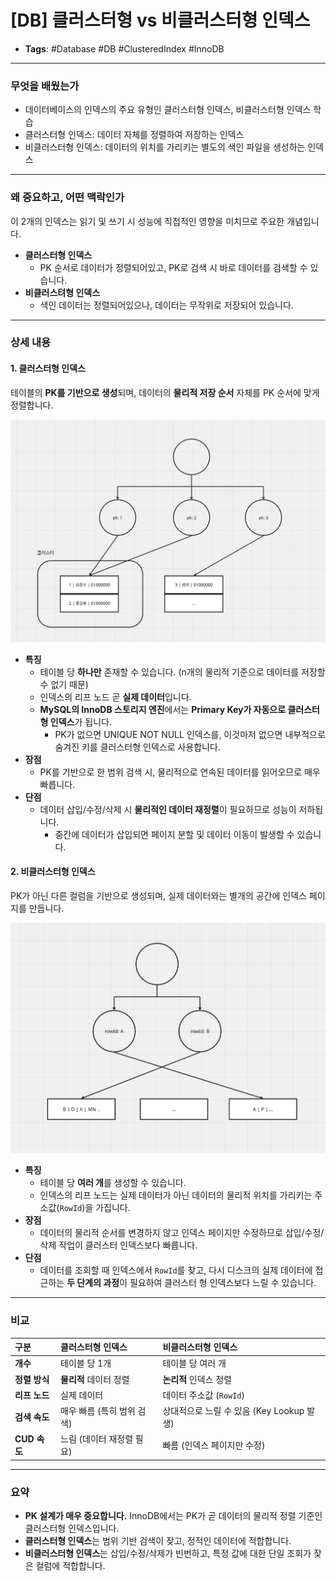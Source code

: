 # [DB] 클러스터형 vs 비클러스터형 인덱스

- **Tags**: #Database #DB #ClusteredIndex #InnoDB
---

### 무엇을 배웠는가
* 데이터베이스의 인덱스의 주요 유형인 클러스터형 인덱스, 비클러스터형 인덱스 학습
* 클러스터형 인덱스: 데이터 자체를 정렬하여 저장하는 인덱스
* 비클러스터형 인덱스: 데이터의 위치를 가리키는 별도의 색인 파일을 생성하는 인덱스

---
### 왜 중요하고, 어떤 맥락인가
이 2개의 인덱스는 읽기 및 쓰기 시 성능에 직접적인 영향을 미치므로 주요한 개념입니다.
* **클러스터형 인덱스**
  * PK 순서로 데이터가 정렬되어있고, PK로 검색 시 바로 데이터를 검색할 수 있습니다.
* **비클러스텨형 인덱스**
  * 색인 데이터는 정렬되어있으나, 데이터는 무작위로 저장되어 있습니다.

---

### 상세 내용
#### 1. 클러스터형 인덱스
테이블의 **PK를 기반으로 생성**되며, 데이터의 **물리적 저장 순서** 자체를 PK 순서에 맞게 정렬합니다.

![7f22ac74-352a-4c98-b538-31e71c1018a7.png](../img/mysql/7f22ac74-352a-4c98-b538-31e71c1018a7.png)

* **특징**
  * 테이블 당 **하나만** 존재할 수 있습니다. (n개의 물리적 기준으로 데이터를 저장할 수 없기 때문)
  * 인덱스의 리프 노드 곧 **실제 데이터**입니다.
  * **MySQL의 InnoDB 스토리지 엔진**에서는 **Primary Key가 자동으로 클러스터형 인덱스**가 됩니다.
    * PK가 없으면 UNIQUE NOT NULL 인덱스를, 이것마저 없으면 내부적으로 숨겨진 키를 클러스터형 인덱스로 사용합니다.
* **장점**
  * PK를 기반으로 한 범위 검색 시, 물리적으로 연속된 데이터를 읽어오므로 매우 빠릅니다.
* **단점**
  * 데이터 삽입/수정/삭제 시 **물리적인 데이터 재정렬**이 필요하므로 성능이 저하됩니다.
    * 중간에 데이터가 삽입되면 페이지 분할 및 데이터 이동이 발생할 수 있습니다.

    
#### 2. 비클러스터형 인덱스
PK가 아닌 다른 컬럼을 기반으로 생성되며, 실제 데이터와는 별개의 공간에 인덱스 페이지를 만듭니다.

![96734ddf-0913-452f-a5ac-3f1414a0d445.png](../img/mysql/96734ddf-0913-452f-a5ac-3f1414a0d445.png)

* **특징**
  * 테이블 당 **여러 개**를 생성할 수 있습니다.
  * 인덱스의 리프 노드는 실제 데이터가 아닌 데이터의 물리적 위치를 가리키는 주소값(`RowId`)을 가집니다.
* **장점**
  * 데이터의 물리적 순서를 변경하지 않고 인덱스 페이지만 수정하므로 삽입/수정/삭제 작업이 클러스터 인덱스보다 빠릅니다.
* **단점**
  * 데이터를 조회할 때 인덱스에서 `RowId`를 찾고, 다시 디스크의 실제 데이터에 접근하는 **두 단계의 과정**이 필요하여 클러스터 형 인덱스보다 느릴 수 있습니다.

---

### 비교
| 구분 | 클러스터형 인덱스 | 비클러스터형 인덱스 |
| :--- | :--- | :--- |
| **개수** | 테이블 당 1개 | 테이블 당 여러 개 |
| **정렬 방식**| **물리적** 데이터 정렬 | **논리적** 인덱스 정렬 |
| **리프 노드**| 실제 데이터 | 데이터 주소값 (`RowId`) |
| **검색 속도**| 매우 빠름 (특히 범위 검색) | 상대적으로 느릴 수 있음 (Key Lookup 발생) |
| **CUD 속도**| 느림 (데이터 재정렬 필요) | 빠름 (인덱스 페이지만 수정) |

---

### 요약
* **PK 설계가 매우 중요합니다.** InnoDB에서는 PK가 곧 데이터의 물리적 정렬 기준인 클러스터형 인덱스입니다.
* **클러스터형 인덱스**는 범위 기반 검색이 잦고, 정적인 데이터에 적합합니다.
* **비클러스터형 인덱스**는 삽입/수정/삭제가 빈번하고, 특정 값에 대한 단일 조회가 잦은 컬럼에 적합합니다.